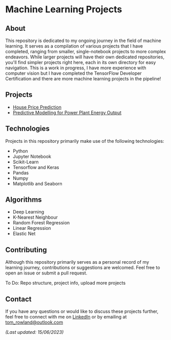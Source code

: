 # Machine Learning Projects

## About
This repository is dedicated to my ongoing journey in the field of machine learning. It serves as a compilation of various projects that I have completed, ranging from smaller, single-notebook projects to more complex endeavors. While larger projects will have their own dedicated repositories, you'll find simpler projects right here, each in its own directory for easy navigation. This is a work in progress, I have more experience with computer vision but I have completed the TensorFlow Developer Certification and there are more machine learning projects in the pipeline!

## Projects 

- [House Price Prediction](House-Prices)
- [Predictive Modelling for Power Plant Energy Output](https://github.com/trow-land/Machine-Learning/tree/main/Predictive%20Modeling%20for%20Energy%20Output%20of%20a%20Combined%20Cycle%20Power%20Plant)


## Technologies
Projects in this repository primarily make use of the following technologies:
- Python
- Jupyter Notebook
- Scikit-Learn
- Tensorflow and Keras
- Pandas
- Numpy
- Matplotlib and Seaborn

## Algorithms
- Deep Learning
- K-Nearest Neighbour
- Random Forest Regression
- Linear Regression 
- Elastic Net

## Contributing
Although this repository primarily serves as a personal record of my learning journey, contributions or suggestions are welcomed. Feel free to open an issue or submit a pull request.

To Do: Repo structure, project info, upload more projects

## Contact
If you have any questions or would like to discuss these projects further, feel free to connect with me on [LinkedIn](https://www.linkedin.com/in/thomas-rowland1/) or by emailing at [tom_rowland@outlook.com](mailto:tom_rowland@outlook.com)

_(Last updated: 15/06/2023)_
